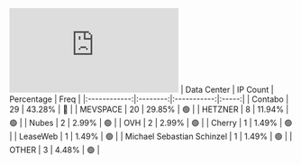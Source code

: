 ![Diagramm](https://github.com/111STAVR111/props/blob/main/Story/Decentralization/1/README.md)
| Data Center | IP Count | Percentage | Freq |
|:------------:|:--------:|:-----------:|:-----:|
| Contabo | 29 | 43.28% | 🔴 |
| MEVSPACE | 20 | 29.85% | 🟢 |
| HETZNER | 8 | 11.94% | 🟢 |
| Nubes | 2 | 2.99% | 🟢 |
| OVH | 2 | 2.99% | 🟢 |
| Cherry | 1 | 1.49% | 🟢 |
| LeaseWeb | 1 | 1.49% | 🟢 |
| Michael Sebastian Schinzel | 1 | 1.49% | 🟢 |
| OTHER | 3 | 4.48% | 🟢 |